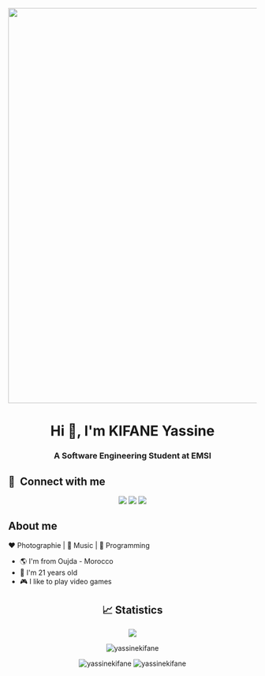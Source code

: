 <p align="center"><img align="center" src="https://www.wyzant.com/blog/wp-content/uploads/2021/06/Heres-How-and-What-Beginners-Use-to-Learn-New-Coding-Languages-1-1024x576.jpg.webp" style="width:800px;"> </p>
<h1 align="center">Hi 👋, I'm KIFANE Yassine</h1>
<h3 align="center">A Software Engineering Student at EMSI</h3>

## :link: &nbsp;Connect with me

<p align="center">
<a href="https://www.linkedin.com/in/yassine-kifane-a124471ab/"><img src="https://img.shields.io/badge/-Kifane Yassine-0077B5?style=for-the-badge&logo=Linkedin&logoColor=white"/></a>
<a href="mailto:kifaneyassine@gmail.com"><img src="https://img.shields.io/badge/-kifaneyassine@gmail.com-D14836?style=for-the-badge&logo=Gmail&logoColor=white"/></a>
<a href="https://www.facebook.com/Kifaane/"><img src="https://img.shields.io/badge/-Kifane Yassine-3B5998?style=for-the-badge&logo=Facebook&logoColor=white"/></a>
</p>

## About me 

:heart: Photographie | :black_heart: Music | :blue_heart: Programming

- :earth_americas: I'm from Oujda - Morocco
- :gem: I'm 21 years old
- :video_game: I like to play video games




<h2 align="center">📈 Statistics </h2>


<p align="center">
  <img src="https://komarev.com/ghpvc/?username=yassinekifane&style=for-the-badge&color=023373" />
<p>

<p align="center" ><img src="https://github-readme-streak-stats.herokuapp.com/?user=yassinekifane&" alt="yassinekifane" /></p>
<p align="center"> 
  <img src="https://github-profile-summary-cards.vercel.app/api/cards/repos-per-language?username=yassinekifane&show_icons=true&locale=en&layout=compact" alt="yassinekifane" />
  <img src="https://github-profile-summary-cards.vercel.app/api/cards/stats?username=yassinekifane&show_icons=true&locale=en" alt="yassinekifane" />
</p> 




